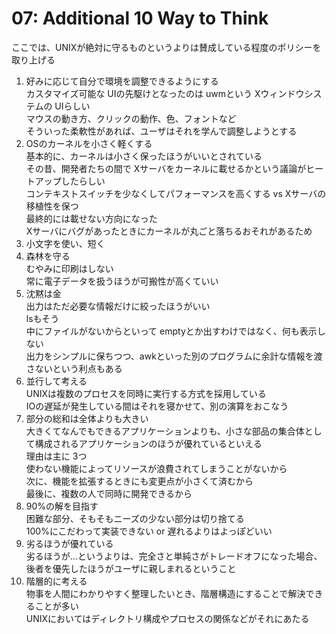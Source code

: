 # 07: Additional 10 Way to Think

ここでは、UNIXが絶対に守るものというよりは賛成している程度のポリシーを取り上げる

1. 好みに応じて自分で環境を調整できるようにする  
カスタマイズ可能な UIの先駆けとなったのは uwmという Xウィンドウシステムの UIらしい  
マウスの動き方、クリックの動作、色、フォントなど  
そういった柔軟性があれば、ユーザはそれを学んで調整しようとする
2. OSのカーネルを小さく軽くする  
基本的に、カーネルは小さく保ったほうがいいとされている  
その昔、開発者たちの間で Xサーバをカーネルに載せるかという議論がヒートアップしたらしい  
コンテキストスイッチを少なくしてパフォーマンスを高くする vs Xサーバの移植性を保つ  
最終的には載せない方向になった  
Xサーバにバグがあったときにカーネルが丸ごと落ちるおそれがあるため
3. 小文字を使い、短く
4. 森林を守る  
むやみに印刷はしない  
常に電子データを扱うほうが可搬性が高くていい
5. 沈黙は金  
出力はただ必要な情報だけに絞ったほうがいい  
lsもそう  
中にファイルがないからといって emptyとか出すわけではなく、何も表示しない  
出力をシンプルに保ちつつ、awkといった別のプログラムに余計な情報を渡さないという利点もある
6. 並行して考える  
UNIXは複数のプロセスを同時に実行する方式を採用している  
IOの遅延が発生している間はそれを寝かせて、別の演算をおこなう
7. 部分の総和は全体よりも大きい  
大きくてなんでもできるアプリケーションよりも、小さな部品の集合体として構成されるアプリケーションのほうが優れているといえる  
理由は主に 3つ  
使わない機能によってリソースが浪費されてしまうことがないから  
次に、機能を拡張するときにも変更点が小さくて済むから  
最後に、複数の人で同時に開発できるから
8. 90%の解を目指す  
困難な部分、そもそもニーズの少ない部分は切り捨てる  
100%にこだわって実装できない or 遅れるよりはよっぽどいい
9. 劣るほうが優れている  
劣るほうが...というよりは、完全さと単純さがトレードオフになった場合、後者を優先したほうがユーザに親しまれるということ  
10. 階層的に考える  
物事を人間にわかりやすく整理したいとき、階層構造にすることで解決できることが多い  
UNIXにおいてはディレクトリ構成やプロセスの関係などがそれにあたる
